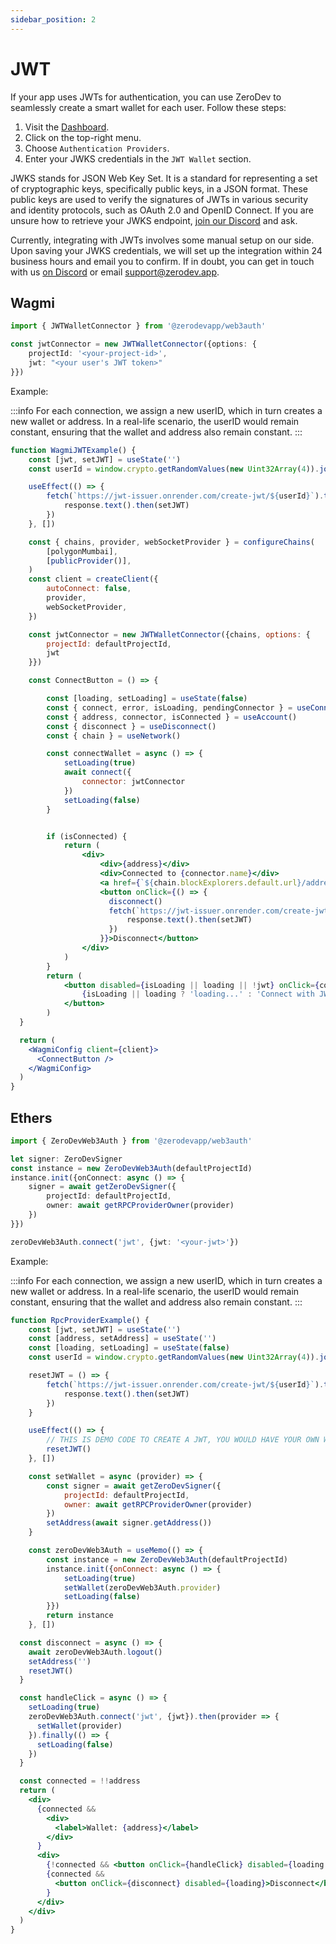 ```yaml
---
sidebar_position: 2
---
```


# JWT

If your app uses JWTs for authentication, you can use ZeroDev to seamlessly create a smart wallet for each user.  Follow these steps:

1. Visit the [Dashboard](https://dashboard.zerodev.app/).
2. Click on the top-right menu.
3. Choose `Authentication Providers`.
4. Enter your JWKS credentials in the `JWT Wallet` section.

JWKS stands for JSON Web Key Set. It is a standard for representing a set of cryptographic keys, specifically public keys, in a JSON format. These public keys are used to verify the signatures of JWTs in various security and identity protocols, such as OAuth 2.0 and OpenID Connect.  If you are unsure how to retrieve your JWKS endpoint, [join our Discord](https://discord.gg/KS9MRaTSjx) and ask.

Currently, integrating with JWTs involves some manual setup on our side.  Upon saving your JWKS credentials, we will set up the integration within 24 business hours and email you to confirm.  If in doubt, you can get in touch with us [on Discord](https://discord.gg/KS9MRaTSjx) or email support@zerodev.app.

## Wagmi

```typescript
import { JWTWalletConnector } from '@zerodevapp/web3auth'

const jwtConnector = new JWTWalletConnector({options: {
    projectId: '<your-project-id>',
    jwt: "<your user's JWT token>"
}})
```

Example:

:::info
For each connection, we assign a new userID, which in turn creates a new wallet or address. In a real-life scenario, the userID would remain constant, ensuring that the wallet and address also remain constant.
:::

```jsx live folded
function WagmiJWTExample() {
    const [jwt, setJWT] = useState('')
    const userId = window.crypto.getRandomValues(new Uint32Array(4)).join('-')

    useEffect(() => {
        fetch(`https://jwt-issuer.onrender.com/create-jwt/${userId}`).then(response => {
            response.text().then(setJWT)
        })
    }, [])

    const { chains, provider, webSocketProvider } = configureChains(
        [polygonMumbai],
        [publicProvider()],
    )
    const client = createClient({
        autoConnect: false,
        provider,
        webSocketProvider,
    })

    const jwtConnector = new JWTWalletConnector({chains, options: {
        projectId: defaultProjectId,
        jwt
    }})

    const ConnectButton = () => {

        const [loading, setLoading] = useState(false)
        const { connect, error, isLoading, pendingConnector } = useConnect()
        const { address, connector, isConnected } = useAccount()
        const { disconnect } = useDisconnect()
        const { chain } = useNetwork()

        const connectWallet = async () => {
            setLoading(true)
            await connect({
                connector: jwtConnector
            })
            setLoading(false)
        }


        if (isConnected) {
            return (
                <div>
                    <div>{address}</div>
                    <div>Connected to {connector.name}</div>
                    <a href={`${chain.blockExplorers.default.url}/address/${address}`} target="_blank">Explorer</a><br />
                    <button onClick={() => {
                      disconnect()
                      fetch(`https://jwt-issuer.onrender.com/create-jwt/${userId}`).then(response => {
                          response.text().then(setJWT)
                      })
                    }}>Disconnect</button>
                </div>
            )
        }
        return (
            <button disabled={isLoading || loading || !jwt} onClick={connectWallet}>
                {isLoading || loading ? 'loading...' : 'Connect with JWT'}
            </button>
        )
  }

  return (
    <WagmiConfig client={client}>
      <ConnectButton />
    </WagmiConfig>
  )
}
```

## Ethers

```typescript
import { ZeroDevWeb3Auth } from '@zerodevapp/web3auth'

let signer: ZeroDevSigner
const instance = new ZeroDevWeb3Auth(defaultProjectId)
instance.init({onConnect: async () => {
    signer = await getZeroDevSigner({
        projectId: defaultProjectId,
        owner: await getRPCProviderOwner(provider)
    })
}})

zeroDevWeb3Auth.connect('jwt', {jwt: '<your-jwt>'})
```

Example:

:::info
For each connection, we assign a new userID, which in turn creates a new wallet or address. In a real-life scenario, the userID would remain constant, ensuring that the wallet and address also remain constant.
:::

```jsx live folded
function RpcProviderExample() {
    const [jwt, setJWT] = useState('')
    const [address, setAddress] = useState('')
    const [loading, setLoading] = useState(false)
    const userId = window.crypto.getRandomValues(new Uint32Array(4)).join('-')

    resetJWT = () => {
        fetch(`https://jwt-issuer.onrender.com/create-jwt/${userId}`).then(response => {
            response.text().then(setJWT)
        })
    }

    useEffect(() => {
        // THIS IS DEMO CODE TO CREATE A JWT, YOU WOULD HAVE YOUR OWN WAY TO GET YOUR JWT
        resetJWT()
    }, [])

    const setWallet = async (provider) => {
        const signer = await getZeroDevSigner({
            projectId: defaultProjectId,
            owner: await getRPCProviderOwner(provider)
        })
        setAddress(await signer.getAddress())
    }

    const zeroDevWeb3Auth = useMemo(() => {
        const instance = new ZeroDevWeb3Auth(defaultProjectId)
        instance.init({onConnect: async () => {
            setLoading(true)
            setWallet(zeroDevWeb3Auth.provider)
            setLoading(false)
        }})
        return instance
    }, [])

  const disconnect = async () => {
    await zeroDevWeb3Auth.logout()
    setAddress('')
    resetJWT()
  }

  const handleClick = async () => {
    setLoading(true)
    zeroDevWeb3Auth.connect('jwt', {jwt}).then(provider => {
      setWallet(provider)
    }).finally(() => {
      setLoading(false)
    })
  }

  const connected = !!address
  return (
    <div>
      {connected && 
        <div>
          <label>Wallet: {address}</label>
        </div>
      }
      <div>
        {!connected && <button onClick={handleClick} disabled={loading || !jwt}>{ loading ? 'loading...' : 'Create Wallet with JWT'}</button>}
        {connected && 
          <button onClick={disconnect} disabled={loading}>Disconnect</button>
        }
      </div>
    </div>
  )
}
```
